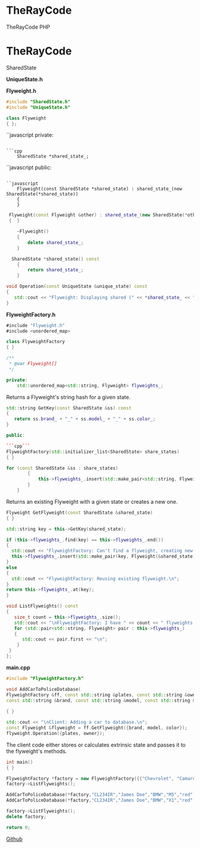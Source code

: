 # TheRayCode
TheRayCode PHP 
# TheRayCode

SharedState

**UniqueState.h**

**Flyweight.h**

```cpp
#include "SharedState.h"
#include "UniqueState.h"
```

```cpp
class Flyweight
{ };
```

``javascript
private:
```

```cpp
    SharedState *shared_state_;
```

``javascript
public:
```

``javascript
    Flyweight(const SharedState *shared_state) : shared_state_(new SharedState(*shared_state))
    {
    }
```

```cpp
 Flyweight(const Flyweight &other) : shared_state_(new SharedState(*other.shared_state_))
 {  }
```

```cpp
    ~Flyweight()
    {
        delete shared_state_;
    }
```

```cpp
  SharedState *shared_state() const
    {
        return shared_state_;
    }
```

```cpp
void Operation(const UniqueState &unique_state) const
{
   std::cout << "Flyweight: Displaying shared (" << *shared_state_ << ") and unique (" << unique_state << ") state.\n";
}
```

**FlyweightFactory.h**

```javascript
#include "Flyweight.h"
#include <unordered_map>
```
```cpp
class FlyweightFactory
{ }
```
```cpp
/**
 * @var Flyweight[]
 */
```

```cpp
private:
    std::unordered_map<std::string, Flyweight> flyweights_;
```    
Returns a Flyweight's string hash for a given state.

```cpp
std::string GetKey(const SharedState &ss) const
{
   return ss.brand_ + "_" + ss.model_ + "_" + ss.color_;
}
```

```cpp
public:

```cpp```
FlyweightFactory(std::initializer_list<SharedState> share_states)
{ }
```
```cpp
for (const SharedState &ss : share_states)
        {
            this->flyweights_.insert(std::make_pair<std::string, Flyweight>(this->GetKey(ss), Flyweight(&ss)));
        }
    }
```    
Returns an existing Flyweight with a given state or creates a new one.

```cpp
Flyweight GetFlyweight(const SharedState &shared_state)
{ }
```
```cpp
std::string key = this->GetKey(shared_state);
```
```cpp
if (this->flyweights_.find(key) == this->flyweights_.end())
{
  std::cout << "FlyweightFactory: Can't find a flyweight, creating new one.\n";
  this->flyweights_.insert(std::make_pair(key, Flyweight(&shared_state)));
}
else
{
  std::cout << "FlyweightFactory: Reusing existing flyweight.\n";
}
return this->flyweights_.at(key);
}
```
```cpp
void ListFlyweights() const
{
   size_t count = this->flyweights_.size();
   std::cout << "\nFlyweightFactory: I have " << count << " flyweights:\n";
   for (std::pair<std::string, Flyweight> pair : this->flyweights_)
   {
      std::cout << pair.first << "\n";
    }
 }
};
```



**main.cpp**

```cpp
#include "FlyweightFactory.h"
```

```cpp
void AddCarToPoliceDatabase(
FlyweightFactory &ff, const std::string &plates, const std::string &owner,
const std::string &brand, const std::string &model, const std::string &color)
        
{ }
```

```cpp
std::cout << "\nClient: Adding a car to database.\n";
const Flyweight &flyweight = ff.GetFlyweight({brand, model, color});
flyweight.Operation({plates, owner});
```

The client code either stores or calculates extrinsic state and passes it to the flyweight's methods. 

```cpp
int main()
{ }
```
```cpp
FlyweightFactory *factory = new FlyweightFactory({{"Chevrolet", "Camaro2018", "pink"}, {"Mercedes Benz", "C300", "black"}, {"Mercedes Benz", "C500", "red"}, {"BMW", "M5", "red"}, {"BMW", "X6", "white"}});
factory->ListFlyweights();
```
```cpp
AddCarToPoliceDatabase(*factory,"CL234IR","James Doe","BMW","M5","red");
AddCarToPoliceDatabase(*factory,"CL234IR","James Doe","BMW","X1","red");
```
```cpp
factory->ListFlyweights();
delete factory;
```
```cpp
return 0;
```


[Github](https://www.TheRayCode.com)
